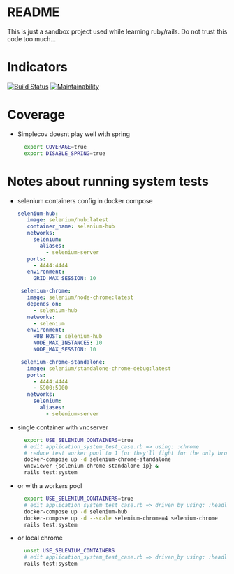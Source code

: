 # README

This is just a sandbox project used while learning ruby/rails. Do not trust this code too much...

# Indicators

[![Build Status](https://travis-ci.com/cfroehli/miniblog.svg?branch=master)](https://travis-ci.com/cfroehli/miniblog)
[![Maintainability](https://api.codeclimate.com/v1/badges/530fda24e5291ef5cea8/maintainability)](https://codeclimate.com/github/cfroehli/miniblog/maintainability)

# Coverage

  * Simplecov doesnt play well with spring
    ~~~bash
      export COVERAGE=true
      export DISABLE_SPRING=true
    ~~~

# Notes about running system tests

  * selenium containers config in docker compose
    ~~~yaml
    selenium-hub:
       image: selenium/hub:latest
       container_name: selenium-hub
       networks:
         selenium:
           aliases:
             - selenium-server
       ports:
         - 4444:4444
       environment:
         GRID_MAX_SESSION: 10

     selenium-chrome:
       image: selenium/node-chrome:latest
       depends_on:
         - selenium-hub
       networks:
         - selenium
       environment:
         HUB_HOST: selenium-hub
         NODE_MAX_INSTANCES: 10
         NODE_MAX_SESSION: 10

     selenium-chrome-standalone:
       image: selenium/standalone-chrome-debug:latest
       ports:
         - 4444:4444
         - 5900:5900
       networks:
         selenium:
           aliases:
             - selenium-server
     ~~~

   * single container with vncserver
     ~~~bash
       export USE_SELENIUM_CONTAINERS=true
       # edit application_system_test_case.rb => using: :chrome
       # reduce test worker pool to 1 (or they'll fight for the only browser available)
       docker-compose up -d selenium-chrome-standalone
       vncviewer {selenium-chrome-standalone ip} &
       rails test:system
     ~~~

   * or with a workers pool
     ~~~bash
       export USE_SELENIUM_CONTAINERS=true
       # edit application_system_test_case.rb => driven_by using: :headless_chrome
       docker-compose up -d selenium-hub
       docker-compose up -d --scale selenium-chrome=4 selenium-chrome
       rails test:system
     ~~~

   * or local chrome
     ~~~bash
       unset USE_SELENIUM_CONTAINERS
       # edit application_system_test_case.rb => driven_by using: :headless_chrome or :chrome
       rails test:system
     ~~~
